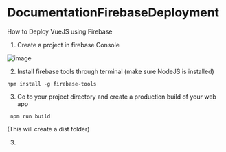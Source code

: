 # DocumentationFirebaseDeployment
How to Deploy VueJS using Firebase
1. Create a project in firebase Console

![image](https://user-images.githubusercontent.com/57623021/130702745-68489be7-07f1-457d-89d9-247c31860051.png)

2. Install firebase tools through terminal (make sure NodeJS is installed)

```npm install -g firebase-tools```

3. Go to your project directory and create a production build of your web app

``` npm run build```

(This will create a dist folder)

3. 



